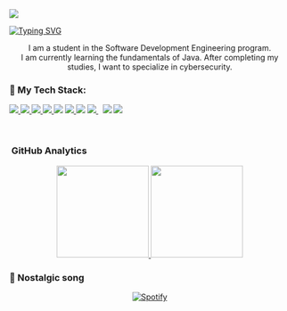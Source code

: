 <img src="https://user-images.githubusercontent.com/73097560/115834477-dbab4500-a447-11eb-908a-139a6edaec5c.gif">

[![Typing SVG](https://readme-typing-svg.herokuapp.com/?color=00C2D4&size=35&center=true&vCenter=true&width=1000&lines=Welcome+to+my+GitHub+profile!;My+name+is+Isvi+Castillo;I'm+a+Software+Development+Engineering+student)](https://git.io/typing-svg)

<p align="center" width="150px">I am a student in the Software Development Engineering program.<br>I am currently learning the fundamentals of Java. After completing my studies, I want to specialize in cybersecurity.</p>

### 🚀 My Tech Stack:

<p align="left">
    <a href="https://www.w3.org/html/" target="_blank"> <img src="https://img.icons8.com/color/48/000000/html-5.png"/> </a>
    <a href="https://www.w3schools.com/css/" target="_blank"> <img src="https://img.icons8.com/color/48/000000/css3.png"/> </a>
    <a href="https://getbootstrap.com" target="_blank"> <img src="https://img.icons8.com/color/48/000000/bootstrap.png"/> </a>
    <a href="https://developer.mozilla.org/en-US/docs/Web/JavaScript" target="_blank"> <img src="https://img.icons8.com/color/48/000000/javascript.png"/> </a>
    <a href="https://en.wikipedia.org/wiki/C%2B%2B"><img src="https://img.icons8.com/color/48/000000/c-plus-plus-logo.png"/></a>
    <a href="https://www.python.org" target="_blank"> <img src="https://img.icons8.com/color/48/000000/python.png"/> </a>
    <a href="https://jquery.com/"><img src="https://img.icons8.com/external-tal-revivo-shadow-tal-revivo/48/000000/external-jquery-is-a-javascript-library-designed-to-simplify-html-logo-shadow-tal-revivo.png"/></a>
    <a style="padding-right:8px;" href="https://nodejs.org" target="_blank"> <img src="https://img.icons8.com/color/48/000000/nodejs.png"/> </a>
    <a href="https://www.android.com/intl/en_in/" target="_blank"><img src="https://img.icons8.com/color/48/000000/android-os.png"/></a>
    <a href="https://wordpress.com/"><img src="https://img.icons8.com/fluency/48/000000/wordpress.png"/></a>
</p>

<br>

###  &nbsp;GitHub Analytics

<p align="center">
  <a href="https://github.com/IsviCastillo">
    <img height="165em" src="https://github-readme-stats.vercel.app/api?username=IsviCastillo&show_icons=true&theme=algolia&include_all_commits=true&count_private=true"/>
    <img height="165em" src="https://github-readme-stats.vercel.app/api/top-langs/?username=IsviCastillo&layout=compact&langs_count=8&theme=algolia"/>
  </a>
</p>


### 🎵 Nostalgic song

<p align="center">
  <a href="https://open.spotify.com/track/49X0LAl6faAusYq02PRAY6">
    <img src="https://img.shields.io/badge/🎧_Listen_Hear_Me_Tonight-00B4D8?style=for-the-badge&logo=spotify&logoColor=white" alt="Spotify">
  </a>
</p>
